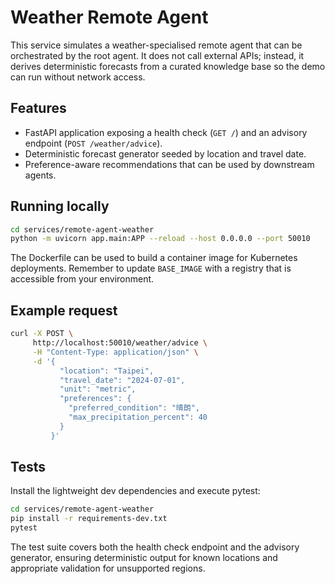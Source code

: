 # Weather Remote Agent

This service simulates a weather-specialised remote agent that can be orchestrated by the root agent. It does not call
external APIs; instead, it derives deterministic forecasts from a curated knowledge base so the demo can run without
network access.

## Features

- FastAPI application exposing a health check (`GET /`) and an advisory endpoint (`POST /weather/advice`).
- Deterministic forecast generator seeded by location and travel date.
- Preference-aware recommendations that can be used by downstream agents.

## Running locally

```bash
cd services/remote-agent-weather
python -m uvicorn app.main:APP --reload --host 0.0.0.0 --port 50010
```

The Dockerfile can be used to build a container image for Kubernetes deployments. Remember to update `BASE_IMAGE` with a
registry that is accessible from your environment.

## Example request

```bash
curl -X POST \
     http://localhost:50010/weather/advice \
     -H "Content-Type: application/json" \
     -d '{
           "location": "Taipei",
           "travel_date": "2024-07-01",
           "unit": "metric",
           "preferences": {
             "preferred_condition": "晴朗",
             "max_precipitation_percent": 40
           }
         }'
```

## Tests

Install the lightweight dev dependencies and execute pytest:

```bash
cd services/remote-agent-weather
pip install -r requirements-dev.txt
pytest
```

The test suite covers both the health check endpoint and the advisory generator, ensuring deterministic output for known
locations and appropriate validation for unsupported regions.
